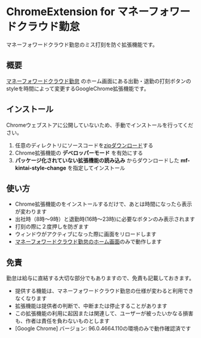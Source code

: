 # ChromeExtension for マネーフォワードクラウド勤怠
マネーフォワードクラウド勤怠のミス打刻を防ぐ拡張機能です。

## 概要
[マネーフォワードクラウド勤怠](https://biz.moneyforward.com/attendance) のホーム画面にある出勤・退勤の打刻ボタンのstyleを時間によって変更するGoogleChrome拡張機能です。

## インストール
Chromeウェブストアに公開していないため、手動でインストールを行ってください。

1. 任意のディレクトリにソースコードを[zipダウンロード](https://github.com/nokonpt/mf-kintai-style-change/archive/refs/heads/main.zip)する
2. Chrome拡張機能の **デベロッパーモード** を有効にする
3. **パッケージ化されていない拡張機能の読み込み** からダウンロードした **mf-kintai-style-change** を指定してインストール

## 使い方
- Chrome拡張機能のをインストールするだけで、あとは時間になったら表示が変わります
- 出社時（8時〜9時）と退勤時(16時〜23時)に必要なボタンのみ表示されます
- 打刻の際に２度押しを防ぎます
- ウィンドウがアクティブになった際に画面をリロードします
- [マネーフォワードクラウド勤怠のホーム画面](https://attendance.moneyforward.com/my_page)のみで動作します

## 免責
勤怠は給与に直結する大切な部分でもありますので、免責も記載しておきます。
- 提供する機能は、マネーフォワードクラウド勤怠の仕様が変わると利用できなくなります
- 拡張機能は提供者の判断で、中断または停止することがあります
- この拡張機能の利用に起因または関連して、ユーザーが被ったいかなる損害も、作者は責任を負わないものとします
- [Google Chrome] バージョン: 96.0.4664.110の環境のみで動作確認済です